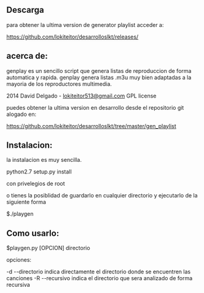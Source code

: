 Descarga
--------
para obtener la ultima version de generator playlist acceder a:

https://github.com/lokiteitor/desarrolloslkt/releases/


acerca de:
----------

genplay es un sencillo script que genera listas de reproduccion de forma 
automatica y rapida.
genplay genera listas .m3u muy bien adaptadas a la mayoria de los reproductores
multimedia.

2014 David Delgado - lokiteitor513@gmail.com GPL license



puedes obtener la ultima version en desarrollo desde el repositorio git alogado
en:

https://github.com/lokiteitor/desarrolloslkt/tree/master/gen_playlist

Instalacion:
------------
la instalacion es muy sencilla.

python2.7 setup.py install


con privelegios de root

o tienes la posiblidad de guardarlo en cualquier directorio y ejecutarlo de la
siguiente forma

$./playgen 


Como usarlo:
------------

$playgen.py [OPCION] directorio

opciones:

-d   --directorio   indica directamente el directorio donde se encuentren las canciones
-R   --recursivo   indica el directorio que sera analizado de forma recursiva




